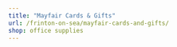 ```yaml
---
title: "Mayfair Cards & Gifts"
url: /frinton-on-sea/mayfair-cards-and-gifts/
shop: office supplies
---
```

